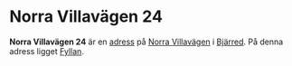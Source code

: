 # Norra Villavägen 24

**Norra Villavägen 24** är en [adress](adress) på [Norra Villavägen](norra%20villavägen) i [Bjärred](bjärred). På denna adress ligget [Fyllan](fyllan).
